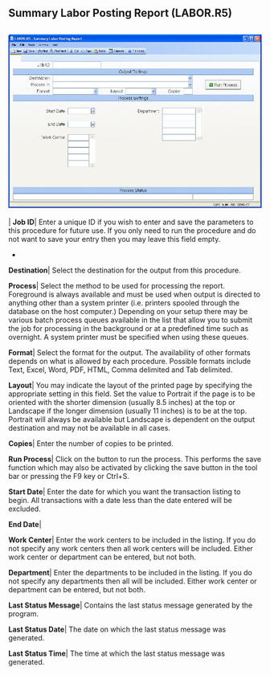 ## Summary Labor Posting Report (LABOR.R5)
<PageHeader />

##

![](./LABOR-R5-1.jpg)

| **Job ID**|  Enter a unique ID if you wish to enter and save the parameters
to this procedure for future use. If you only need to run the procedure and do
not want to save your entry then you may leave this field empty.

-  
**Destination**|  Select the destination for the output from this procedure.

**Process**|  Select the method to be used for processing the report.
Foreground is always available and must be used when output is directed to
anything other than a system printer (i.e. printers spooled through the
database on the host computer.) Depending on your setup there may be various
batch process queues available in the list that allow you to submit the job
for processing in the background or at a predefined time such as overnight. A
system printer must be specified when using these queues.

**Format**|  Select the format for the output. The availability of other
formats depends on what is allowed by each procedure. Possible formats include
Text, Excel, Word, PDF, HTML, Comma delimited and Tab delimited.

**Layout**|  You may indicate the layout of the printed page by specifying the
appropriate setting in this field. Set the value to Portrait if the page is to
be oriented with the shorter dimension (usually 8.5 inches) at the top or
Landscape if the longer dimension (usually 11 inches) is to be at the top.
Portrait will always be available but Landscape is dependent on the output
destination and may not be available in all cases.

**Copies**|  Enter the number of copies to be printed.

**Run Process**|  Click on the button to run the process. This performs the
save function which may also be activated by clicking the save button in the
tool bar or pressing the F9 key or Ctrl+S.

**Start Date**|  Enter the date for which you want the transaction listing to
begin. All transactions with a date less than the date entered will be
excluded.

**End Date**|

**Work Center**|  Enter the work centers to be included in the listing. If you
do not specify any work centers then all work centers will be included. Either
work center or department can be entered, but not both.

**Department**|  Enter the departments to be included in the listing. If you
do not specify any departments then all will be included. Either work center
or department can be entered, but not both.

**Last Status Message**|  Contains the last status message generated by the
program.

**Last Status Date**|  The date on which the last status message was
generated.

**Last Status Time**|  The time at which the last status message was
generated.


<badge text= "Version 8.10.57 " vertical="middle" />

<PageFooter />
